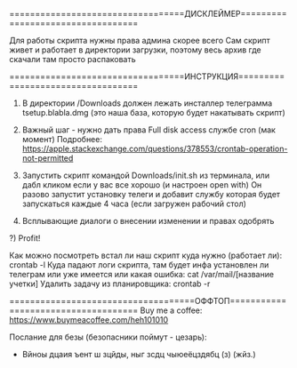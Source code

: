 ==================================ДИСКЛЕЙМЕР==================================

Для работы скрипта нужны права админа скорее всего
Сам скрипт живет и работает в директории загрузки, поэтому весь архив где скачали там просто распаковать

==================================ИНСТРУКЦИЯ==================================

1) В директории /Downloads должен лежать инсталлер телеграмма tsetup.blabla.dmg (это наша база, которую будет накатывать скрипт)

2) Важный шаг - нужно дать права Full disk access службе cron (мак момент)
Подробнее: https://apple.stackexchange.com/questions/378553/crontab-operation-not-permitted

3) Запустить скрипт командой Downloads/init.sh из терминала, или дабл кликом если у вас все хорошо (и настроен open with)
Он разово запустит установку телеги и добавит службу которая будет запускаться каждые 4 часа (если загружен рабочий стол)

4) Всплывающие диалоги о внесении изменении и правах одобрять

?) Profit!

Как можно посмотреть встал ли наш скрипт куда нужно (работает ли): crontab -l
Куда падают логи скрипта, там будет инфа установлен ли телеграм или уже имеется или какая ошибка: cat /var/mail/[название учетки]
Удалить задачу из планировщика: crontab -r

====================================ОФФТОП====================================
Buy me a coffee: 
	https://www.buymeacoffee.com/heh101010

Послание для безы (безопасники поймут - цезарь): 
- Вйноы дцаия ъент ш зцйды, ныг зсдц чыюеёцздябц (з) (жйз.)
